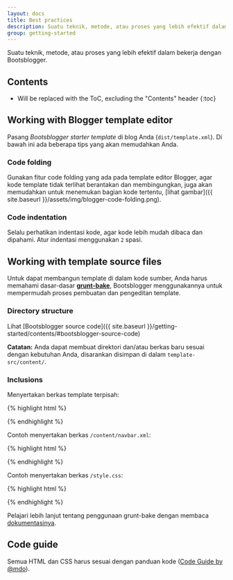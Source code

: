 ```yaml
---
layout: docs
title: Best practices
description: Suatu teknik, metode, atau proses yang lebih efektif dalam bekerja dengan Bootsblogger.
group: getting-started
---
```


Suatu teknik, metode, atau proses yang lebih efektif dalam bekerja dengan Bootsblogger.

## Contents

* Will be replaced with the ToC, excluding the "Contents" header
{:toc}

## Working with Blogger template editor

Pasang *Bootsblogger starter template* di blog Anda (`dist/template.xml`). Di bawah ini ada beberapa tips yang akan memudahkan Anda.

### Code folding

Gunakan fitur code folding yang ada pada template editor Blogger, agar kode template tidak terlihat berantakan dan membingungkan, juga akan memudahkan untuk menemukan bagian kode tertentu, [lihat gambar]({{ site.baseurl }}/assets/img/blogger-code-folding.png).

### Code indentation

Selalu perhatikan indentasi kode, agar kode lebih mudah dibaca dan dipahami. Atur indentasi menggunakan `2` spasi.

## Working with template source files

Untuk dapat membangun template di dalam kode sumber, Anda harus memahami dasar-dasar **[grunt-bake](https://github.com/MathiasPaumgarten/grunt-bake)**, Bootsblogger menggunakannya untuk mempermudah proses pembuatan dan pengeditan template.

### Directory structure

Lihat [Bootsblogger source code]({{ site.baseurl }}/getting-started/contents/#bootsblogger-source-code)

**Catatan:** Anda dapat membuat direktori dan/atau berkas baru sesuai dengan kebutuhan Anda, disarankan disimpan di dalam `template-src/content/`.

### Inclusions

Menyertakan berkas template terpisah:

{% highlight html %}
<!-- Relative to the file -->
<!--(bake path/to/file)-->

<!-- Relative to the `basePath` (`template-src` directory) -->
<!--(bake /path/to/file)-->
{% endhighlight %}

Contoh menyertakan berkas `/content/navbar.xml`:

{% highlight html %}
<!--(bake /content/navbar.xml)-->
{% endhighlight %}

Contoh menyertakan berkas `/style.css`:

{% highlight html %}
<!--(bake /style.css)-->
{% endhighlight %}

Pelajari lebih lanjut tentang penggunaan grunt-bake dengan membaca [dokumentasinya](https://github.com/MathiasPaumgarten/grunt-bake).

## Code guide

Semua HTML dan CSS harus sesuai dengan panduan kode ([Code Guide by @mdo](http://codeguide.co)).
